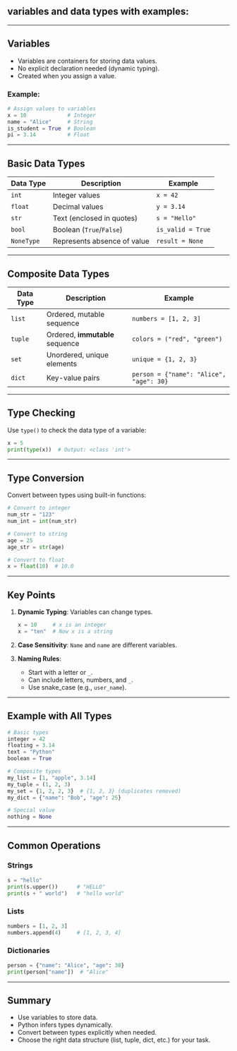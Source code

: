 ## variables and data types with examples:

---

## **Variables**
- Variables are containers for storing data values.
- No explicit declaration needed (dynamic typing).
- Created when you assign a value.

### **Example:**
```python
# Assign values to variables
x = 10             # Integer
name = "Alice"     # String
is_student = True  # Boolean
pi = 3.14          # Float
```

---

## **Basic Data Types**

| Data Type      | Description                  | Example                   |
|----------------|------------------------------|---------------------------|
| `int`          | Integer values               | `x = 42`                  |
| `float`        | Decimal values               | `y = 3.14`                |
| `str`          | Text (enclosed in quotes)    | `s = "Hello"`             |
| `bool`         | Boolean (`True`/`False`)     | `is_valid = True`         |
| `NoneType`     | Represents absence of value  | `result = None`           |

---

## **Composite Data Types**

| Data Type      | Description                  | Example                           |
|----------------|------------------------------|-----------------------------------|
| `list`         | Ordered, mutable sequence    | `numbers = [1, 2, 3]`            |
| `tuple`        | Ordered, **immutable** sequence | `colors = ("red", "green")`     |
| `set`          | Unordered, unique elements   | `unique = {1, 2, 3}`             |
| `dict`         | Key-value pairs              | `person = {"name": "Alice", "age": 30}` |

---

## **Type Checking**
Use `type()` to check the data type of a variable:
```python
x = 5
print(type(x))  # Output: <class 'int'>
```

---

## **Type Conversion**
Convert between types using built-in functions:
```python
# Convert to integer
num_str = "123"
num_int = int(num_str)

# Convert to string
age = 25
age_str = str(age)

# Convert to float
x = float(10)  # 10.0
```

---

## **Key Points**
1. **Dynamic Typing**: Variables can change types.
   ```python
   x = 10     # x is an integer
   x = "ten"  # Now x is a string
   ```

2. **Case Sensitivity**: `Name` and `name` are different variables.

3. **Naming Rules**:
   - Start with a letter or `_`.
   - Can include letters, numbers, and `_`.
   - Use snake_case (e.g., `user_name`).

---

## **Example with All Types**
```python
# Basic types
integer = 42
floating = 3.14
text = "Python"
boolean = True

# Composite types
my_list = [1, "apple", 3.14]
my_tuple = (1, 2, 3)
my_set = {1, 2, 2, 3}  # {1, 2, 3} (duplicates removed)
my_dict = {"name": "Bob", "age": 25}

# Special value
nothing = None
```

---

## **Common Operations**
### **Strings**
```python
s = "hello"
print(s.upper())      # "HELLO"
print(s + " world")   # "hello world"
```

### **Lists**
```python
numbers = [1, 2, 3]
numbers.append(4)     # [1, 2, 3, 4]
```

### **Dictionaries**
```python
person = {"name": "Alice", "age": 30}
print(person["name"])  # "Alice"
```

---

## **Summary**
- Use variables to store data.
- Python infers types dynamically.
- Convert between types explicitly when needed.
- Choose the right data structure (list, tuple, dict, etc.) for your task.
